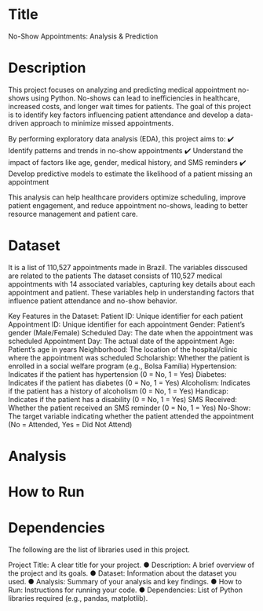 # Title 
No-Show Appointments: Analysis & Prediction
# Description
This project focuses on analyzing and predicting medical appointment no-shows using Python. No-shows can lead to inefficiencies in healthcare, increased costs, and longer wait times for patients. The goal of this project is to identify key factors influencing patient attendance and develop a data-driven approach to minimize missed appointments.

By performing exploratory data analysis (EDA), this project aims to:
✔️ Identify patterns and trends in no-show appointments
✔️ Understand the impact of factors like age, gender, medical history, and SMS reminders
✔️ Develop predictive models to estimate the likelihood of a patient missing an appointment

This analysis can help healthcare providers optimize scheduling, improve patient engagement, and reduce appointment no-shows, leading to better resource management and patient care.

# Dataset
It is a list of 110,527 appointments made in Brazil. The variables disscused are related to the patients 
The dataset consists of 110,527 medical appointments with 14 associated variables, capturing key details about each appointment and patient. These variables help in understanding factors that influence patient attendance and no-show behavior.

Key Features in the Dataset:
Patient ID: Unique identifier for each patient
Appointment ID: Unique identifier for each appointment
Gender: Patient’s gender (Male/Female)
Scheduled Day: The date when the appointment was scheduled
Appointment Day: The actual date of the appointment
Age: Patient’s age in years
Neighborhood: The location of the hospital/clinic where the appointment was scheduled
Scholarship: Whether the patient is enrolled in a social welfare program (e.g., Bolsa Família)
Hypertension: Indicates if the patient has hypertension (0 = No, 1 = Yes)
Diabetes: Indicates if the patient has diabetes (0 = No, 1 = Yes)
Alcoholism: Indicates if the patient has a history of alcoholism (0 = No, 1 = Yes)
Handicap: Indicates if the patient has a disability (0 = No, 1 = Yes)
SMS Received: Whether the patient received an SMS reminder (0 = No, 1 = Yes)
No-Show: The target variable indicating whether the patient attended the appointment (No = Attended, Yes = Did Not Attend)

# Analysis

# How to Run

# Dependencies
The following are the list of libraries used in this project. 

Project Title: A clear title for your project.
● Description: A brief overview of the project and its goals.
● Dataset: Information about the dataset you used.
● Analysis: Summary of your analysis and key findings.
● How to Run: Instructions for running your code.
● Dependencies: List of Python libraries required (e.g., pandas, matplotlib).

